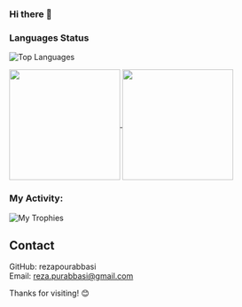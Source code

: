 ### Hi there 👋

### Languages Status

![Top Languages](https://github-readme-stats.vercel.app/api/top-langs/?username=rezapourabbasi&theme=react)

<a href="https://github.com/anuraghazra/github-readme-stats">
  <img height=200 align="center" src="https://github-readme-stats.vercel.app/api?username=rezapourabbasi" />
</a>
<a href="https://github.com/anuraghazra/convoychat">
  <img height=200 align="center" src="https://github-readme-stats.vercel.app/api/top-langs?username=rezapourabbasi&layout=compact&langs_count=8&card_width=320" />
</a>

<h3 align="left">My Activity:</h3>

![My Trophies](https://github-profile-trophy.vercel.app/?username=rezapourabbasi)


## Contact

GitHub: rezapourabbasi
<br>
Email: reza.purabbasi@gmail.com


Thanks for visiting! 😊


